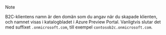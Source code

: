 > [!NOTE]
> B2C-klientens namn är den domän som du angav när du skapade klienten, och namnet visas i katalogbladet i Azure Preview Portal.  Vanligtvis slutar det med suffixet `.onmicrosoft.com`, till exempel `contosob2c.onmicrosoft.com`.
> 
> 



<!--HONumber=Dec16_HO4-->


